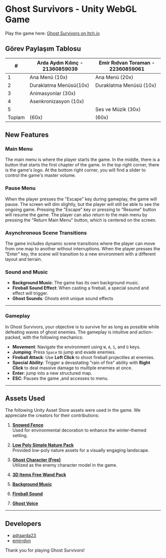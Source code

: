 # Ghost Survivors - Unity WebGL Game

Play the game here: [Ghost Survivors on Itch.io](https://emirrdvn.itch.io/ghost-survivors)

## Görev Paylaşım Tablosu  
| #      | Arda Aydın Kılınç - 21360859039       | Emir Rıdvan Toraman - 22360859061       |  
|--------|----------------------------------------|-------------------------------------------|  
| 1      | Ana Menü (10x)                         | Ana Menü (20x)                           |  
| 2      | Duraklatma Menüsü(10x)                 | Duraklatma Menüsü (10x)                   |  
| 3      | Animasyonlar (30x)                     |                                          |  
| 4      | Asenkronizasyon (10x)                  |                                          |  
| 5      |                                        | Ses ve Müzik (30x)                       |  
| Toplam | (60x)                                  | (60x)                                    |  


## New Features

### Main Menu
The main menu is where the player starts the game. In the middle, there is a button that starts the first chapter of the game. In the top right corner, there is the game's logo. At the bottom right corner, you will find a slider to control the game's master volume.

### Pause Menu
When the player presses the "Escape" key during gameplay, the game will pause. The screen will dim slightly, but the player will still be able to see the ongoing game. Pressing the "Escape" key or pressing to "Resume" button will resume the game. The player can also return to the main menu by pressing the "Return Main Menu" button, which is centered on the screen.

### Asynchronous Scene Transitions
The game includes dynamic scene transitions where the player can move from one map to another without interruptions. When the player presses the "Enter" key, the scene will transition to a new environment with a different layout and terrain.

### Sound and Music
- **Background Music**: The game has its own background music.
- **Fireball Sound Effect**: When casting a fireball, a special sound and effect will trigger.
- **Ghost Sounds**: Ghosts emit unique sound effects
---

### Gameplay

In Ghost Survivors, your objective is to survive for as long as possible while defeating waves of ghost enemies. The gameplay is intuitive and action-packed, with the following mechanics:  

- **Movement**: Navigate the environment using `W`, `A`, `S`, and `D` keys.  
- **Jumping**: Press `Space` to jump and evade enemies.  
- **Fireball Attack**: Use **Left Click** to shoot fireball projectiles at enemies.  
- **Special Ability**: Trigger a devastating "rain of fire" ability with **Right Click** to deal massive damage to multiple enemies at once. 
- **Enter**: jump into a new structured map.
- **ESC**: Pauses the game ,and accesses to menu. 

---

## Assets Used

The following Unity Asset Store assets were used in the game. We appreciate the creators for their contributions:

1. **[Snowed Fence](https://assetstore.unity.com/packages/3d/environments/snowed-fence-6722)**  
   Used for environmental decoration to enhance the winter-themed setting.  

2. **[Low Poly Simple Nature Pack](https://assetstore.unity.com/packages/3d/environments/landscapes/low-poly-simple-nature-pack-162153)**  
   Provided low-poly nature assets for a visually engaging landscape.  

3. **[Ghost Character (Free)](https://assetstore.unity.com/packages/3d/characters/creatures/ghost-character-free-267003)**  
   Utilized as the enemy character model in the game.  

4. **[3D Items Free Wand Pack](https://assetstore.unity.com/packages/3d/props/weapons/3d-items-free-wand-pack-46225)**  
5. **[Background Music](https://cdn.freesound.org/sounds/415/415807-5ba9fb1d-8a89-49ea-871a-797fa638123a?filename=415807__sunsai__candyworld-background-music.wav)**
6. **[Fireball Sound](https://cdn.pixabay.com/download/audio/2023/11/30/audio_52fef98037.mp3?filename=fireball-whoosh-3-179127.mp3)**
7. **[Ghost Voice](https://cdn.pixabay.com/download/audio/2025/01/23/audio_3bbd0027bd.mp3?filename=cute-alien-noises-291369.mp3)** 

---

## Developers

- [adraarda23](https://github.com/adraarda23)  
- [emirrdvn](https://github.com/emirrdvn)

Thank you for playing Ghost Survivors!  
